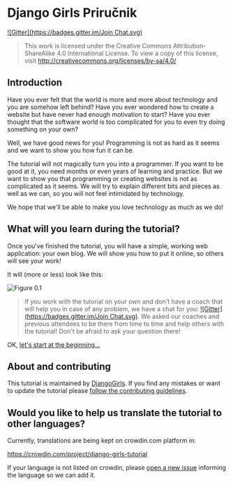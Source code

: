 # Django Girls Priručnik

[!\[Gitter\](https://badges.gitter.im/Join Chat.svg)][1]

 [1]: https://gitter.im/DjangoGirls/tutorial?utm_source=badge&utm_medium=badge&utm_campaign=pr-badge&utm_content=badge

> This work is licensed under the Creative Commons Attribution-ShareAlike 4.0 International License. To view a copy of this license, visit http://creativecommons.org/licenses/by-sa/4.0/

## Introduction

Have you ever felt that the world is more and more about technology and you are somehow left behind? Have you ever wondered how to create a website but have never had enough motivation to start? Have you ever thought that the software world is too complicated for you to even try doing something on your own?

Well, we have good news for you! Programming is not as hard as it seems and we want to show you how fun it can be.

The tutorial will not magically turn you into a programmer. If you want to be good at it, you need months or even years of learning and practice. But we want to show you that programming or creating websites is not as complicated as it seems. We will try to explain different bits and pieces as well as we can, so you will not feel intimidated by technology.

We hope that we'll be able to make you love technology as much as we do!

## What will you learn during the tutorial?

Once you've finished the tutorial, you will have a simple, working web application: your own blog. We will show you how to put it online, so others will see your work!

It will (more or less) look like this:

![Figure 0.1][2]

 [2]: images/application.png

> If you work with the tutorial on your own and don't have a coach that will help you in case of any problem, we have a chat for you: [!\[Gitter\](https://badges.gitter.im/Join Chat.svg)][1]. We asked our coaches and previous attendees to be there from time to time and help others with the tutorial! Don't be afraid to ask your question there!

OK, [let's start at the beginning...][3]

 [3]: ./how_the_internet_works/README.md

## About and contributing

This tutorial is maintained by [DjangoGirls][4]. If you find any mistakes or want to update the tutorial please [follow the contributing guidelines][5].

 [4]: http://djangogirls.org/
 [5]: https://github.com/DjangoGirls/tutorial/blob/master/README.md

## Would you like to help us translate the tutorial to other languages?

Currently, translations are being kept on crowdin.com platform in:

https://crowdin.com/project/django-girls-tutorial

If your language is not listed on crowdin, please [open a new issue][6] informing the language so we can add it.

 [6]: https://github.com/DjangoGirls/tutorial/issues/new